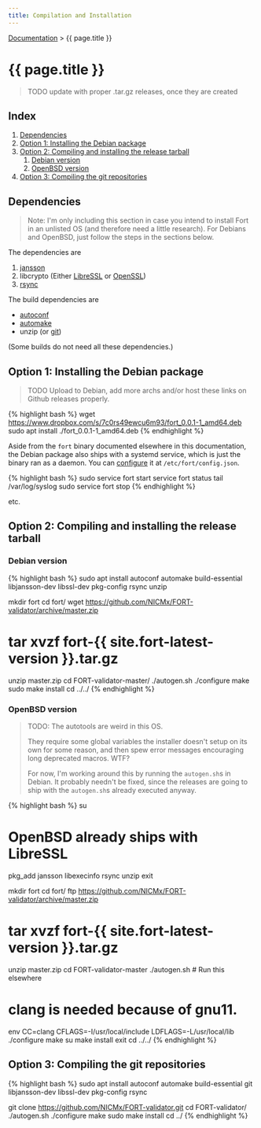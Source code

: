 ```yaml
---
title: Compilation and Installation
---
```


[Documentation](index.html) > {{ page.title }}

# {{ page.title }}

> TODO update with proper .tar.gz releases, once they are created

## Index

1. [Dependencies](#dependencies)
2. [Option 1: Installing the Debian package](#option-1-installing-the-debian-package)
3. [Option 2: Compiling and installing the release tarball](#option-2-compiling-and-installing-the-release-tarball)
	1. [Debian version](#debian-version)
	2. [OpenBSD version](#openbsd-version)
4. [Option 3: Compiling the git repositories](#option-3-compiling-the-git-repositories)

## Dependencies

> Note: I'm only including this section in case you intend to install Fort in an unlisted OS (and therefore need a little research). For Debians and OpenBSD, just follow the steps in the sections below.

The dependencies are

1. [jansson](http://www.digip.org/jansson/)
2. libcrypto (Either [LibreSSL](http://www.libressl.org/) or [OpenSSL](https://www.openssl.org/))
3. [rsync](http://rsync.samba.org/)

The build dependencies are

- [autoconf](https://www.gnu.org/software/autoconf/)
- [automake](https://www.gnu.org/software/automake/)
- unzip (or [git](https://git-scm.com/))

(Some builds do not need all these dependencies.)

## Option 1: Installing the Debian package

> TODO Upload to Debian, add more archs and/or host these links on Github releases properly.

{% highlight bash %}
wget https://www.dropbox.com/s/7c0rs49ewcu6m93/fort_0.0.1-1_amd64.deb
sudo apt install ./fort_0.0.1-1_amd64.deb
{% endhighlight %}

Aside from the `fort` binary documented elsewhere in this documentation, the Debian package also ships with a systemd service, which is just the binary ran as a daemon. You can [configure](usage.html#--configuration-file) it at `/etc/fort/config.json`.

{% highlight bash %}
sudo service fort start
service fort status
tail /var/log/syslog
sudo service fort stop
{% endhighlight %}

etc.

## Option 2: Compiling and installing the release tarball

### Debian version

{% highlight bash %}
sudo apt install autoconf automake build-essential libjansson-dev libssl-dev pkg-config rsync unzip

mkdir fort
cd fort/
wget https://github.com/NICMx/FORT-validator/archive/master.zip
# tar xvzf fort-{{ site.fort-latest-version }}.tar.gz
unzip master.zip
cd FORT-validator-master/
./autogen.sh
./configure
make
sudo make install
cd ../../
{% endhighlight %}

### OpenBSD version

> TODO: The autotools are weird in this OS.
> 
> They require some global variables the installer doesn't setup on its own for some reason, and then spew error messages encouraging long deprecated macros. WTF?
> 
> For now, I'm working around this by running the `autogen.sh`s in Debian. It probably needn't be fixed, since the releases are going to ship with the `autogen.sh`s already executed anyway.

{% highlight bash %}
su
# OpenBSD already ships with LibreSSL
pkg_add jansson libexecinfo rsync unzip
exit

mkdir fort
cd fort/
ftp https://github.com/NICMx/FORT-validator/archive/master.zip
# tar xvzf fort-{{ site.fort-latest-version }}.tar.gz
unzip master.zip
cd FORT-validator-master
./autogen.sh # Run this elsewhere
# clang is needed because of gnu11.
env CC=clang CFLAGS=-I/usr/local/include LDFLAGS=-L/usr/local/lib ./configure
make
su
make install
exit
cd ../../
{% endhighlight %}

## Option 3: Compiling the git repositories

{% highlight bash %}
sudo apt install autoconf automake build-essential git libjansson-dev libssl-dev pkg-config rsync

git clone https://github.com/NICMx/FORT-validator.git
cd FORT-validator/
./autogen.sh
./configure
make
sudo make install
cd ../
{% endhighlight %}

